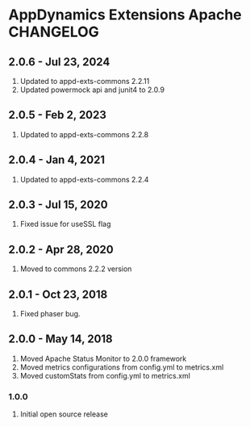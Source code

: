 # AppDynamics Extensions Apache CHANGELOG

## 2.0.6 - Jul 23, 2024
1. Updated to appd-exts-commons 2.2.11
2. Updated powermock api and junit4 to 2.0.9

## 2.0.5 - Feb 2, 2023
1. Updated to appd-exts-commons 2.2.8

## 2.0.4 - Jan 4, 2021
1. Updated to appd-exts-commons 2.2.4

## 2.0.3 - Jul 15, 2020
1. Fixed issue for useSSL flag

## 2.0.2 - Apr 28, 2020
1. Moved to commons 2.2.2 version

## 2.0.1 - Oct 23, 2018
1. Fixed phaser bug.

## 2.0.0 - May 14, 2018
1. Moved Apache Status Monitor to 2.0.0 framework
2. Moved metrics configurations from config.yml to metrics.xml
3. Moved customStats from config.yml to metrics.xml

### 1.0.0
1. Initial open source release
